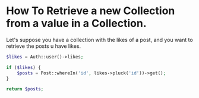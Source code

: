 # How To Retrieve a new Collection from a value in a Collection.

Let's suppose you have a collection with the likes of a post, and you want to retrieve the posts u have likes.

```php
$likes = Auth::user()->likes;

if ($likes) {
    $posts = Post::whereIn('id', likes->pluck('id'))->get();
}

return $posts;
```